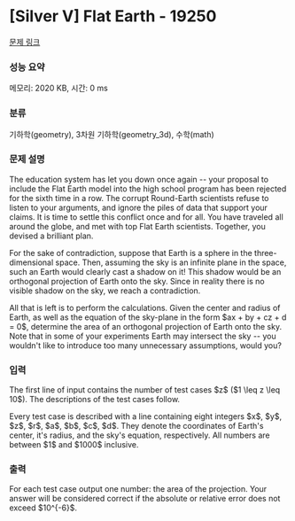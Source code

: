 # [Silver V] Flat Earth - 19250 

[문제 링크](https://www.acmicpc.net/problem/19250) 

### 성능 요약

메모리: 2020 KB, 시간: 0 ms

### 분류

기하학(geometry), 3차원 기하학(geometry_3d), 수학(math)

### 문제 설명

<p>The education system has let you down once again -- your proposal to include the Flat Earth model into the high school program has been rejected for the sixth time in a row. The corrupt Round-Earth scientists refuse to listen to your arguments, and ignore the piles of data that support your claims. It is time to settle this conflict once and for all. You have traveled all around the globe, and met with top Flat Earth scientists. Together, you devised a brilliant plan.</p>

<p>For the sake of contradiction, suppose that Earth is a sphere in the three-dimensional space. Then, assuming the sky is an infinite plane in the space, such an Earth would clearly cast a shadow on it! This shadow would be an orthogonal projection of Earth onto the sky. Since in reality there is no visible shadow on the sky, we reach a contradiction.</p>

<p>All that is left is to perform the calculations. Given the center and radius of Earth, as well as the equation of the sky-plane in the form $ax + by + cz + d = 0$, determine the area of an orthogonal projection of Earth onto the sky. Note that in some of your experiments Earth may intersect the sky -- you wouldn't like to introduce too many unnecessary assumptions, would you?</p>

### 입력 

 <p>The first line of input contains the number of test cases $z$ ($1 \leq z \leq 10$). The descriptions of the test cases follow.</p>

<p>Every test case is described with a line containing eight integers $x$, $y$, $z$, $r$, $a$, $b$, $c$, $d$. They denote the coordinates of Earth's center, it's radius, and the sky's equation, respectively. All numbers are between $1$ and $1000$ inclusive.</p>

### 출력 

 <p>For each test case output one number: the area of the projection. Your answer will be considered correct if the absolute or relative error does not exceed $10^{-6}$.</p>

